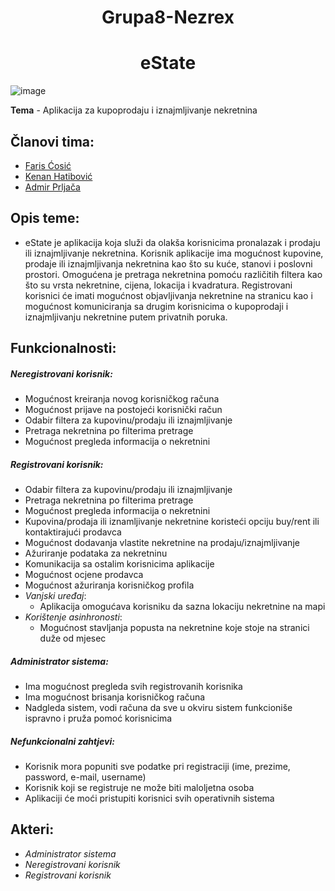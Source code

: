 <h1 align="center">Grupa8-Nezrex</h1>
<h1 align="center">eState</h1>

![image](https://user-images.githubusercontent.com/72890975/111215550-89b70a00-85d3-11eb-8f20-596533d1595c.png)



**Tema** - Aplikacija za kupoprodaju i iznajmljivanje nekretnina

## Članovi tima: 
* [Faris Ćosić](https://github.com/fcosic1)
* [Kenan Hatibović](https://github.com/khatibovic)
* [Admir Prljača](https://github.com/aprljaca1)

## Opis teme:
- eState je aplikacija koja služi da olakša korisnicima pronalazak i prodaju ili iznajmljivanje nekretnina. Korisnik aplikacije ima mogućnost kupovine, prodaje ili iznajmljivanja nekretnina kao što su kuće, stanovi i poslovni prostori. Omogućena je pretraga nekretnina pomoću različitih filtera kao što su vrsta nekretnine, cijena, lokacija i kvadratura. 
Registrovani korisnici će imati mogućnost objavljivanja nekretnine na stranicu kao i mogućnost komuniciranja sa drugim korisnicima o kupoprodaji i iznajmljivanju nekretnine putem privatnih poruka. 

## Funkcionalnosti: 

##### Neregistrovani korisnik:
- Mogućnost kreiranja novog korisničkog računa
- Mogućnost prijave na postojeći korisnički račun
- Odabir filtera za kupovinu/prodaju ili iznajmljivanje
- Pretraga nekretnina po filterima pretrage
- Mogućnost pregleda informacija o nekretnini
 
 ##### Registrovani korisnik:
- Odabir filtera za kupovinu/prodaju ili iznajmljivanje
- Pretraga nekretnina po filterima pretrage
- Mogućnost pregleda informacija o nekretnini
- Kupovina/prodaja ili iznamljivanje nekretnine koristeći opciju buy/rent ili kontaktirajući prodavca
- Mogućnost dodavanja vlastite nekretnine na prodaju/iznajmljivanje
- Ažuriranje podataka za nekretninu
- Komunikacija sa ostalim korisnicima aplikacije
- Mogućnost ocjene prodavca
- Mogućnost ažuriranja korisničkog profila
- *Vanjski uređaj*:
   - Aplikacija omogućava korisniku da sazna lokaciju nekretnine na mapi
- *Korištenje asinhronosti*:
   - Mogućnost stavljanja popusta na nekretnine koje stoje na stranici duže od mjesec

##### Administrator sistema: 
- Ima mogućnost pregleda svih registrovanih korisnika
- Ima mogućnost brisanja korisničkog računa
- Nadgleda sistem, vodi računa da sve u okviru sistem funkcioniše ispravno i pruža pomoć korisnicima

##### Nefunkcionalni zahtjevi:
- Korisnik mora popuniti sve podatke pri registraciji (ime, prezime, password, e-mail, username)
- Korisnik koji se registruje ne može biti maloljetna osoba
- Aplikaciji će moći pristupiti korisnici svih operativnih sistema

## Akteri:
- *Administrator sistema*
- *Neregistrovani korisnik*
- *Registrovani korisnik*
